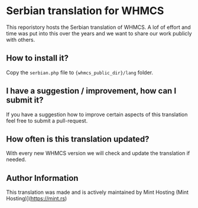 Serbian translation for WHMCS
=================================

This reporistory hosts the Serbian translation of WHMCS. A lof of effort and time was put into this over the years and we want to share our work publicly with others.

How to install it?
------------------
Copy the `serbian.php` file to `{whmcs_public_dir}/lang` folder. 

I have a suggestion / improvement, how can I submit it?
------------------
If you have a suggestion how to improve certain aspects of this translation feel free to submit a pull-request. 

How often is this translation updated?
------------------
With every new WHMCS version we will check and update the translation if needed.

Author Information
------------------
This translation was made and is actively maintained by Mint Hosting (Mint Hosting)](https://mint.rs)
